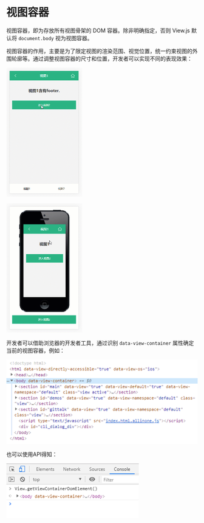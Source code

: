 # 视图容器

视图容器，即为存放所有视图骨架的 DOM 容器。除非明确指定，否则 View.js 默认将 `document.body` 视为视图容器。

视图容器的作用，主要是为了限定视图的渲染范围、视觉位置，统一约束视图的外围轮廓等。通过调整视图容器的尺寸和位置，开发者可以实现不同的表现效果：

![&#x5728;&#x89C6;&#x56FE;&#x5BB9;&#x5668;&#x5185;&#x4F7F;&#x7528; padding &#x9884;&#x7559; footer &#x7684;&#x4F4D;&#x7F6E;](.gitbook/assets/1.gif)

![&#x5B9A;&#x4E49;&#x89C6;&#x56FE;&#x5BB9;&#x5668;&#x7684;&#x5C3A;&#x5BF8;](.gitbook/assets/2.gif)



开发者可以借助浏览器的开发者工具，通过识别 `data-view-container` 属性确定当前的视图容器，例如：

![&#x8BC6;&#x522B;&#x89C6;&#x56FE;&#x5BB9;&#x5668;1](.gitbook/assets/1.png)

也可以使用API得知：

![&#x8BC6;&#x522B;&#x89C6;&#x56FE;&#x5BB9;&#x5668;2](.gitbook/assets/2.png)



